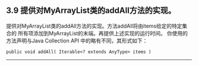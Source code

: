 ## 3.9 提供对MyArrayList类的addAll方法的实现。

提供对MyArrayList类的addAll方法的实现。方法addAll将由items给定的特定集合的
所有项添加到MyArrayList的末端。再提供上述实现的运行时间。
你使用的方法声明与Java Collection API 中的略有不同，其形式如下：

`public void addAll( Iterable<? extends AnyType> items )`

---
